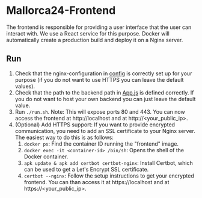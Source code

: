 # Mallorca24-Frontend

The frontend is responsible for providing a user interface that the user can interact with. We use a React service for this purpose. 
Docker will automatically create a production build and deploy it on a Nginx server.

## Run

 1) Check that the nginx-configuration in [config](https://github.com/florianfoerg/mallorca24/blob/master/client/frontend/nginx/nginx.conf) is correctly set up for your purpose (if you do not want to use HTTPS you can leave the default values).
 2) Check that the path to the backend path in [App.js](https://github.com/florianfoerg/mallorca24/blob/master/client/frontend/src/App.js) is defined correctly. If you do not want to host your own backend you can just leave the default value.
 3) Run `./run.sh`. Note: This will expose ports 80 and 443. You can now access the frontend at http://localhost and at http://<your_public_ip>.
 4) (Optional) Add HTTPS support: If you want to provide encrypted communication, you need to add an SSL certificate to your Nginx server. The easiest way to do this is as follows:
    1) `docker ps`: Find the container ID running the "frontend" image.
    2) `docker exec -it <container-id> /bin/sh`: Opens the shell of the Docker container.
    3) `apk update & apk add certbot certbot-nginx`: Install Certbot, which can be used to get a Let's Encrypt SSL certificate.
    4) `certbot --nginx`: Follow the setup instructions to get your encrypted frontend. You can than access it at https://localhost and at https://<your_public_ip>.

